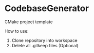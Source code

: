 # CodebaseGenerator
CMake project template

How to use:
1. Clone repository into workspace
2. Delete all .gitkeep files (Optional)
